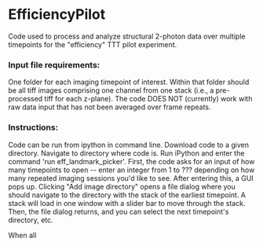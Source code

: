 # EfficiencyPilot
Code used to process and analyze structural 2-photon data over multiple timepoints for the "efficiency" TTT pilot experiment.

### Input file requirements:
One folder for each imaging timepoint of interest.
Within that folder should be all tiff images comprising one channel from one stack (i.e., a pre-processed tiff for each z-plane).
The code DOES NOT (currently) work with raw data input that has not been averaged over frame repeats.

### Instructions:
Code can be run from ipython in command line. 
Download code to a given directory.
Navigate to directory where code is.
Run iPython and enter the command 'run eff_landmark_picker'.
First, the code asks for an input of how many timepoints to open -- enter an integer from 1 to ??? depending on how many repeated imaging sessions you'd like to see.
After entering this, a GUI pops up. Clicking "Add image directory" opens a file dialog where you should navigate to the directory with the stack of the earliest timepoint. 
A stack will load in one window with a slider bar to move through the stack. Then, the file dialog returns, and you can select the next timepoint's directory, etc.

When all 
